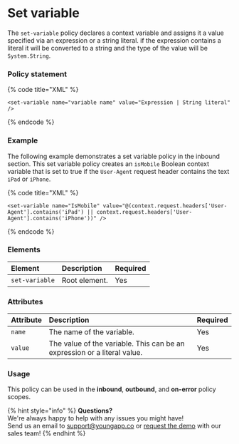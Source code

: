 # Set variable

The `set-variable` policy declares a context variable and assigns it a value specified via an expression or a string literal. if the expression contains a literal it will be converted to a string and the type of the value will be `System.String`.

### Policy statement

{% code title="XML" %}
```markup
<set-variable name="variable name" value="Expression | String literal" />
```
{% endcode %}

### Example

The following example demonstrates a set variable policy in the inbound section. This set variable policy creates an `isMobile` Boolean context variable that is set to true if the `User-Agent` request header contains the text `iPad` or `iPhone`.

{% code title="XML" %}
```markup
<set-variable name="IsMobile" value="@(context.request.headers['User-Agent'].contains('iPad') || context.request.headers['User-Agent'].contains('iPhone'))" />
```
{% endcode %}

### Elements

| Element | Description | Required |
| :--- | :--- | :--- |
| `set-variable` | Root element. | Yes |

### Attributes

| Attribute | Description | Required |
| :--- | :--- | :--- |
| `name` | The name of the variable. | Yes |
| `value` | The value of the variable. This can be an expression or a literal value. | Yes |

### Usage

This policy can be used in the **inbound**, **outbound**, and **on-error** policy scopes.

{% hint style="info" %}
**Questions?**   
We're always happy to help with any issues you might have!   
Send us an email to support@youngapp.co or [request the demo](https://youngapp.co/request-demo/) with our sales team!
{% endhint %}

